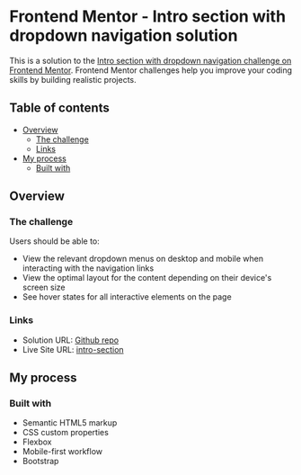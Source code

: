 # Frontend Mentor - Intro section with dropdown navigation solution

This is a solution to the [Intro section with dropdown navigation challenge on Frontend Mentor](https://www.frontendmentor.io/challenges/intro-section-with-dropdown-navigation-ryaPetHE5). Frontend Mentor challenges help you improve your coding skills by building realistic projects. 

## Table of contents

- [Overview](#overview)
  - [The challenge](#the-challenge)
  - [Links](#links)
- [My process](#my-process)
  - [Built with](#built-with)





## Overview

### The challenge

Users should be able to:

- View the relevant dropdown menus on desktop and mobile when interacting with the navigation links
- View the optimal layout for the content depending on their device's screen size
- See hover states for all interactive elements on the page




### Links

- Solution URL: [Github repo](https://github.com/CLOG9/intro-section)
- Live Site URL: [intro-section](https://intro-section-ashy.vercel.app/)

## My process

### Built with

- Semantic HTML5 markup
- CSS custom properties
- Flexbox
- Mobile-first workflow
- Bootstrap











